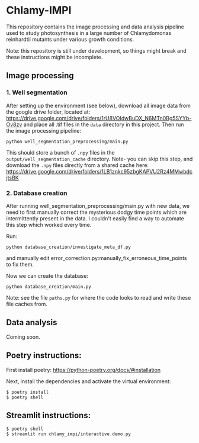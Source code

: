 # Chlamy-IMPI

This repository contains the image processing and data analysis pipeline used to study photosynthesis in a large
number of Chlamydomonas reinhardtii mutants under various growth conditions.

Note: this repository is still under development, so things might break and these instructions might be incomplete.

## Image processing

### 1. Well segmentation

After setting up the environment (see below), download all image data from the google drive folder,
located at: https://drive.google.com/drive/folders/1rU8VOIdwBuDX_N6MTn0Bg5SYYb-Ov8zv and place all .tif files
in the `data` directory in this project. Then run the image processing pipeline:

```
python well_segmentation_preprocessing/main.py
```

This should store a bunch of `.npy` files in the `output/well_segmentation_cache` directory. Note- you can skip this step, and download 
the `.npy` files directly from a shared cache here: https://drive.google.com/drive/folders/1LB1znkc95zbgKAPVU2Rz4MMwbdcjtsBK


### 2. Database creation

After running well_segmentation_preprocessing/main.py with new data, we need to first manually correct the 
mysterious dodgy time points which are intermittently present in the data. I couldn't easily find a 
way to automate this step which worked every time.

Run:

```
python database_creation/investigate_meta_df.py
```

and manually edit error_correction.py:manually_fix_erroneous_time_points to fix them.

Now we can create the database:

```
python database_creation/main.py
```


Note: see the file `paths.py` for where the code looks to read and write these file caches from.


## Data analysis

Coming soon.


## Poetry instructions:

First install poetry: https://python-poetry.org/docs/#installation

Next, install the dependencies and activate the virtual environment:

```
$ poetry install
$ poetry shell
```

## Streamlit instructions:

```
$ poetry shell
$ streamlit run chlamy_impi/interactive.demo.py
```
